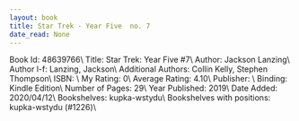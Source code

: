 ```yaml
---
layout: book
title: Star Trek - Year Five  no. 7
date_read: None
---
```


Book Id: 48639766\ 
Title: Star Trek: Year Five #7\ 
Author: Jackson Lanzing\ 
Author l-f: Lanzing, Jackson\ 
Additional Authors: Collin Kelly, Stephen Thompson\ 
ISBN: \ 
My Rating: 0\ 
Average Rating: 4.10\ 
Publisher: \ 
Binding: Kindle Edition\ 
Number of Pages: 29\ 
Year Published: 2019\ 
Date Added: 2020/04/12\ 
Bookshelves: kupka-wstydu\ 
Bookshelves with positions: kupka-wstydu (#1226)\ 


